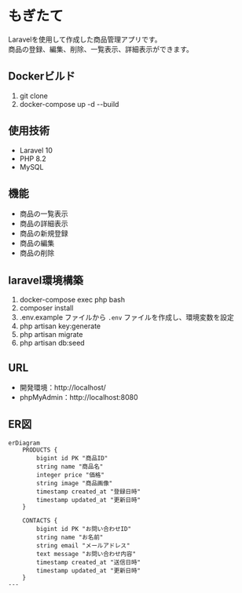 # もぎたて

Laravelを使用して作成した商品管理アプリです。  
商品の登録、編集、削除、一覧表示、詳細表示ができます。

## Dockerビルド
1. git clone
2. docker-compose up -d  --build

## 使用技術
- Laravel 10
- PHP 8.2
- MySQL

## 機能
- 商品の一覧表示
- 商品の詳細表示
- 商品の新規登録
- 商品の編集
- 商品の削除

## laravel環境構築
1. docker-compose exec php bash  
2. composer install  
3. .env.example ファイルから `.env` ファイルを作成し、環境変数を設定  
4. php artisan key:generate  
5. php artisan migrate  
6. php artisan db:seed

## URL
- 開発環境：http://localhost/  
- phpMyAdmin：http://localhost:8080

## ER図
```mermaid
erDiagram
    PRODUCTS {
        bigint id PK "商品ID"
        string name "商品名"
        integer price "価格"
        string image "商品画像"
        timestamp created_at "登録日時"
        timestamp updated_at "更新日時"
    }

    CONTACTS {
        bigint id PK "お問い合わせID"
        string name "お名前"
        string email "メールアドレス"
        text message "お問い合わせ内容"
        timestamp created_at "送信日時"
        timestamp updated_at "更新日時"
    }
---
